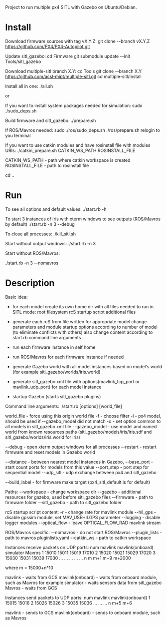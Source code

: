Project to run multiple px4 SITL with Gazebo on Ubuntu/Debian.

Install
=======

Download firmware sources with tag vX.Y.Z:
git clone --branch vX.Y.Z https://github.com/PX4/PX4-Autopilot.git

Update sitl_gazebo:
cd Firmware
git submodule update --init Tools/sitl_gazebo

Download multiple-sitl branch X.Y:
cd Tools
git clone --branch X.Y https://github.com/acsl-mipt/multiple-sitl.git
cd multiple-sitl/install

Install all in one:
./all.sh

or

If you want to install system packages needed for simulation:
sudo ./sudo_deps.sh

Build firmware and sitl_gazebo:
./prepare.sh

If ROS/Mavros needed:
 sudo ./ros/sudo_deps.sh
 ./ros/prepare.sh
 relogin to you terminal

 If you want to use catkin modules and have rosinstall file with modules URIs:
 ./catkin_prepare.sh CATKIN_WS_PATH ROSINSTALL_FILE

 CATKIN_WS_PATH - path where catkin workspace is created
 ROSINSTALL_FILE - path to rosinstall file

cd ..

Run
===

To see all options and default values:
./start.rb -h

To start 3 instances of Iris with xterm windows to see outputs (ROS/Mavros by default)
./start.rb -n 3 --debug

To close all processes:
./kill_sitl.sh

Start without output windows:
./start.rb -n 3

Start without ROS/Mavros:

./start.rb -n 3 --nomavros


Description
===========

Basic idea:
- for each model create its own home dir with all files needed to run in SITL mode:
    root filesystem
    rcS startup script
    additional files
 
- generate each rcS from file written for appropriate model
    change parameters and module startup options according to number of model (to eliminate conflicts with others)
    also change content according to start.rb command line arguments
- run each firmware instance in self home

- run ROS/Mavros for each firmware instance if needed

- generate Gazebo world with all model instances based on model's world (for example sitl_gazebo/worlds/iris.world)
- generate sitl_gazebo xml file with options(mavlink_tcp_port or mavlink_udp_port) for each model instance
- startup Gazebo (starts sitl_gazebo plugins)


Command line arguments:
./start.rb [options] [world_file]

world_file - force using this origin world file 
-f - choose filter
-i - px4 model, should be used if --gazebo_model did not match
-o - set option common to all models in sitl_gazebo xml file
--gazebo_model - use model and named world from known resources paths (sitl_gazebo/models/iris/iris.sdf and sitl_gazebo/worlds/iris.world for iris)

--debug - open xterm output windows for all processes
--restart - restart firmware and reset models in Gazebo world

--distance - between nearest model instances in Gazebo, 
--base_port - start count ports for models from this value
--port_step - port step for sequential model
--udp_sitl - udp exchange between px4 and sitl_gazebo

--build_label - for firmware make target (px4_sitl_default is for default)

 Paths:
 --workspace - change workspace dir
 --gazebo - additional resources for gazebo, used before sitl_gazebo files
 --firmware - path to firmware folder
 --sitl_gazebo - path to sitl_gazebo folder

 rcS startup script content:
 -r - change rate for mavlink module
 --hil_gps - disable gpssim module, set MAV_USEHILGPS parameter
 --logging - disable logger modules
 --optical_flow - leave OPTICAL_FLOW_RAD mavlink stream

 ROS/Mavros specific:
 --nomavros - do not start ROS/Mavros
 --plugin_lists - path to mavros pluginlists.yaml
 --catkin_ws - path to catkin workspace


Instances receive packets on UDP ports:
num  mavlink     mavlink(onboard)  simulator   Mavros
1    15010       15011             15019       17010
2    15020       15021             15029       17020
3    15030       15031             15039       17030
...  ...         ...               ...         ...
n    m           m+1               m+9         m+2000

where m = 15000+n*10

mavlink - waits from GCS
mavlink(onboard) - waits from onboard module, such as Mavros for example
simulator - waits sensors data from sitl_gazebo
Mavros - waits from GCS

Instances send packets to UDP ports:
num  mavlink     mavlink(onboard)
1    15015       15016
2    15025       15026
3    15035       15036
...  ...         ...
n    m+5         m+6

mavlink - sends to GCS
mavlink(onboard) - sends to onboard module, such as Mavros

